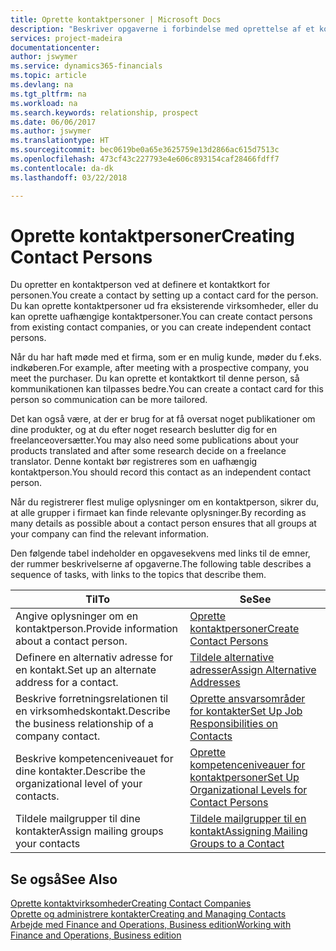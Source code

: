 ```yaml
---
title: Oprette kontaktpersoner | Microsoft Docs
description: "Beskriver opgaverne i forbindelse med oprettelse af et kontaktkort for en person, f.eks. et kundeemne eller en leverandør, og bidrager til at angive relationen og tilpasse kommunikationen."
services: project-madeira
documentationcenter: 
author: jswymer
ms.service: dynamics365-financials
ms.topic: article
ms.devlang: na
ms.tgt_pltfrm: na
ms.workload: na
ms.search.keywords: relationship, prospect
ms.date: 06/06/2017
ms.author: jswymer
ms.translationtype: HT
ms.sourcegitcommit: bec0619be0a65e3625759e13d2866ac615d7513c
ms.openlocfilehash: 473cf43c227793e4e606c893154caf28466fdff7
ms.contentlocale: da-dk
ms.lasthandoff: 03/22/2018

---
```

# <a name="creating-contact-persons"></a><span data-ttu-id="a422c-103">Oprette kontaktpersoner</span><span class="sxs-lookup"><span data-stu-id="a422c-103">Creating Contact Persons</span></span>
<span data-ttu-id="a422c-104">Du opretter en kontaktperson ved at definere et kontaktkort for personen.</span><span class="sxs-lookup"><span data-stu-id="a422c-104">You create a contact by setting up a contact card for the person.</span></span> <span data-ttu-id="a422c-105">Du kan oprette kontaktpersoner ud fra eksisterende virksomheder, eller du kan oprette uafhængige kontaktpersoner.</span><span class="sxs-lookup"><span data-stu-id="a422c-105">You can create contact persons from existing contact companies, or you can create independent contact persons.</span></span>

<span data-ttu-id="a422c-106">Når du har haft møde med et firma, som er en mulig kunde, møder du f.eks. indkøberen.</span><span class="sxs-lookup"><span data-stu-id="a422c-106">For example, after meeting with a prospective company, you meet the purchaser.</span></span> <span data-ttu-id="a422c-107">Du kan oprette et kontaktkort til denne person, så kommunikationen kan tilpasses bedre.</span><span class="sxs-lookup"><span data-stu-id="a422c-107">You can create a contact card for this person so communication can be more tailored.</span></span>

<span data-ttu-id="a422c-108">Det kan også være, at der er brug for at få oversat noget publikationer om dine produkter, og at du efter noget research beslutter dig for en freelanceoversætter.</span><span class="sxs-lookup"><span data-stu-id="a422c-108">You may also need some publications about your products translated and after some research decide on a freelance translator.</span></span> <span data-ttu-id="a422c-109">Denne kontakt bør registreres som en uafhængig kontaktperson.</span><span class="sxs-lookup"><span data-stu-id="a422c-109">You should record this contact as an independent contact person.</span></span>

<span data-ttu-id="a422c-110">Når du registrerer flest mulige oplysninger om en kontaktperson, sikrer du, at alle grupper i firmaet kan finde relevante oplysninger.</span><span class="sxs-lookup"><span data-stu-id="a422c-110">By recording as many details as possible about a contact person ensures that all groups at your company can find the relevant information.</span></span>

<span data-ttu-id="a422c-111">Den følgende tabel indeholder en opgavesekvens med links til de emner, der rummer beskrivelserne af opgaverne.</span><span class="sxs-lookup"><span data-stu-id="a422c-111">The following table describes a sequence of tasks, with links to the topics that describe them.</span></span>

| <span data-ttu-id="a422c-112">Til</span><span class="sxs-lookup"><span data-stu-id="a422c-112">To</span></span> | <span data-ttu-id="a422c-113">Se</span><span class="sxs-lookup"><span data-stu-id="a422c-113">See</span></span> |
| --- | --- |
| <span data-ttu-id="a422c-114">Angive oplysninger om en kontaktperson.</span><span class="sxs-lookup"><span data-stu-id="a422c-114">Provide information about a contact person.</span></span> |[<span data-ttu-id="a422c-115">Oprette kontaktpersoner</span><span class="sxs-lookup"><span data-stu-id="a422c-115">Create Contact Persons</span></span>](marketing-how-create-contact-persons.md) |
| <span data-ttu-id="a422c-116">Definere en alternativ adresse for en kontakt.</span><span class="sxs-lookup"><span data-stu-id="a422c-116">Set up an alternate address for a contact.</span></span> |[<span data-ttu-id="a422c-117">Tildele alternative adresser</span><span class="sxs-lookup"><span data-stu-id="a422c-117">Assign Alternative Addresses</span></span>](marketing-how-assign-alternate-address.md) |
| <span data-ttu-id="a422c-118">Beskrive forretningsrelationen til en virksomhedskontakt.</span><span class="sxs-lookup"><span data-stu-id="a422c-118">Describe the business relationship of a company contact.</span></span> |[<span data-ttu-id="a422c-119">Oprette ansvarsområder for kontakter</span><span class="sxs-lookup"><span data-stu-id="a422c-119">Set Up Job Responsibilities on Contacts</span></span>](marketing-job-responsibilities.md) |
| <span data-ttu-id="a422c-120">Beskrive kompetenceniveauet for dine kontakter.</span><span class="sxs-lookup"><span data-stu-id="a422c-120">Describe the organizational level of your contacts.</span></span> |[<span data-ttu-id="a422c-121">Oprette kompetenceniveauer for kontaktpersoner</span><span class="sxs-lookup"><span data-stu-id="a422c-121">Set Up Organizational Levels for Contact Persons</span></span>](marketing-organizational-levels.md) |
| <span data-ttu-id="a422c-122">Tildele mailgrupper til dine kontakter</span><span class="sxs-lookup"><span data-stu-id="a422c-122">Assign mailing groups your contacts</span></span> |[<span data-ttu-id="a422c-123">Tildele mailgrupper til en kontakt</span><span class="sxs-lookup"><span data-stu-id="a422c-123">Assigning Mailing Groups to a Contact</span></span>](marketing-mailing-groups.md) |

## <a name="see-also"></a><span data-ttu-id="a422c-124">Se også</span><span class="sxs-lookup"><span data-stu-id="a422c-124">See Also</span></span>
[<span data-ttu-id="a422c-125">Oprette kontaktvirksomheder</span><span class="sxs-lookup"><span data-stu-id="a422c-125">Creating Contact Companies</span></span>](marketing-create-contact-companies.md)  
[<span data-ttu-id="a422c-126">Oprette og administrere kontakter</span><span class="sxs-lookup"><span data-stu-id="a422c-126">Creating and Managing Contacts</span></span>]()  
[<span data-ttu-id="a422c-127">Arbejde med Finance and Operations, Business edition</span><span class="sxs-lookup"><span data-stu-id="a422c-127">Working with Finance and Operations, Business edition</span></span>](ui-work-product.md)

